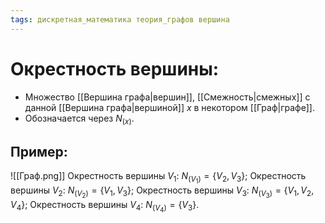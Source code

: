 ```yaml
---
tags: дискретная_математика теория_графов вершина
---
```

# Окрестность вершины:
* Множество [[Вершина графа|вершин]], [[Смежность|смежных]] с данной [[Вершина графа|вершиной]] $x$ в некотором [[Граф|графе]].
* Обозначается через $N_{(x)}$.
## Пример:
![[Граф.png]]
Окрестность вершины $V_1$: $N_{(V_1)} = \{V_2,V_3\}$;
Окрестность вершины $V_2$: $N_{(V_2)} = \{V_1,V_3\}$;
Окрестность вершины $V_3$: $N_{(V_3)} = \{V_1,V_2,V_4\}$;
Окрестность вершины $V_4$: $N_{(V_4)} = \{V_3\}$.